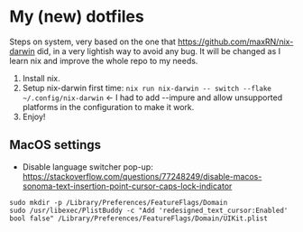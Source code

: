 # My (new) dotfiles

Steps on system, very based on the one that https://github.com/maxRN/nix-darwin did, in a very lightish way to avoid any bug. It will be changed as I learn nix and improve the whole repo to my needs. 

1. Install nix.
2. Setup nix-darwin first time: `nix run nix-darwin -- switch --flake ~/.config/nix-darwin` <- I had to add --impure and allow unsupported platforms in the configuration to make it work.
3. Enjoy!

## MacOS settings

- Disable language switcher pop-up: https://stackoverflow.com/questions/77248249/disable-macos-sonoma-text-insertion-point-cursor-caps-lock-indicator
```shell
sudo mkdir -p /Library/Preferences/FeatureFlags/Domain
sudo /usr/libexec/PlistBuddy -c "Add 'redesigned_text_cursor:Enabled' bool false" /Library/Preferences/FeatureFlags/Domain/UIKit.plist
```
